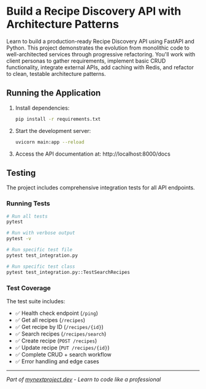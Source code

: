 # Build a Recipe Discovery API with Architecture Patterns 

Learn to build a production-ready Recipe Discovery API using FastAPI and Python. This project demonstrates the evolution from monolithic code to well-architected services through progressive refactoring. You'll work with client personas to gather requirements, implement basic CRUD functionality, integrate external APIs, add caching with Redis, and refactor to clean, testable architecture patterns.

## Running the Application

1. Install dependencies:
   ```bash
   pip install -r requirements.txt
   ```

2. Start the development server:
   ```bash
   uvicorn main:app --reload
   ```

3. Access the API documentation at: http://localhost:8000/docs

## Testing

The project includes comprehensive integration tests for all API endpoints.

### Running Tests

```bash
# Run all tests
pytest

# Run with verbose output
pytest -v

# Run specific test file
pytest test_integration.py

# Run specific test class
pytest test_integration.py::TestSearchRecipes
```

### Test Coverage

The test suite includes:
- ✅ Health check endpoint (`/ping`)
- ✅ Get all recipes (`/recipes`)
- ✅ Get recipe by ID (`/recipes/{id}`)
- ✅ Search recipes (`/recipes/search`)
- ✅ Create recipe (`POST /recipes`)
- ✅ Update recipe (`PUT /recipes/{id}`)
- ✅ Complete CRUD + search workflow
- ✅ Error handling and edge cases

---

*Part of [mynextproject.dev](https://mynextproject.dev) - Learn to code like a professional*
